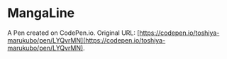 # MangaLine

A Pen created on CodePen.io. Original URL: [https://codepen.io/toshiya-marukubo/pen/LYQvrMN](https://codepen.io/toshiya-marukubo/pen/LYQvrMN).

